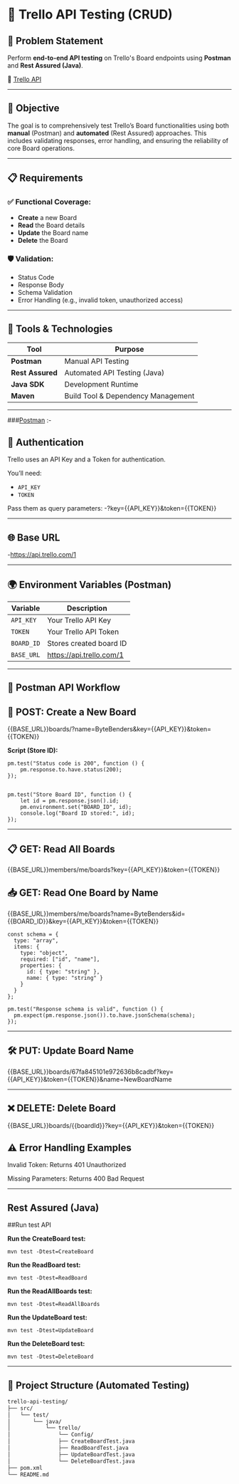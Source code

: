 # 📌 Trello API Testing (CRUD)

## 🚀 Problem Statement

Perform **end-to-end API testing** on Trello's Board endpoints using **Postman** and **Rest Assured (Java)**.

🔗 [Trello API](https://trello.com/)

---

## 🎯 Objective

The goal is to comprehensively test Trello’s Board functionalities using both **manual** (Postman) and **automated** (Rest Assured) approaches. This includes validating responses, error handling, and ensuring the reliability of core Board operations.

---

## 📋 Requirements

### ✅ Functional Coverage:
- **Create** a new Board  
- **Read** the Board details  
- **Update** the Board name  
- **Delete** the Board  

### 🛡️ Validation:
- Status Code
- Response Body
- Schema Validation
- Error Handling (e.g., invalid token, unauthorized access)

---

## 🧰 Tools & Technologies

| Tool                 | Purpose                            |
|----------------------|------------------------------------|
| **Postman**          | Manual API Testing                 |
| **Rest Assured**     | Automated API Testing (Java)       |
| **Java SDK**         | Development Runtime                |
| **Maven**            | Build Tool & Dependency Management |

---
###[Postman](https://bytebenders-1213.postman.co/workspace/ByteBenders-Workspace~f8846452-9ff3-48a6-9f3f-3cbfb3e987f5/collection/16991420-557138d8-9ec2-4b4f-bf92-735a2107a115?action=share&creator=16991420&active-environment=16991420-66129619-1394-48cd-a655-e6b14115856f) :-

## 🔐 Authentication
Trello uses an API Key and a Token for authentication.

You’ll need:
- `API_KEY`
- `TOKEN`

Pass them as query parameters:
-?key={{API_KEY}}&token={{TOKEN}}

---

## 🌐 Base URL
-https://api.trello.com/1

---

## 🌍 Environment Variables (Postman)

| Variable     | Description               |
|--------------|---------------------------|
| `API_KEY`    | Your Trello API Key       |
| `TOKEN`      | Your Trello API Token     |
| `BOARD_ID`   | Stores created board ID   |
| `BASE_URL`   | https://api.trello.com/1  |

---

## 🔄 Postman API Workflow

## 📌 POST: Create a New Board
 
{{BASE_URL}}boards/?name=ByteBenders&key={{API_KEY}}&token={{TOKEN}}

**Script (Store ID):**

```
pm.test("Status code is 200", function () {
    pm.response.to.have.status(200);
});


pm.test("Store Board ID", function () {
    let id = pm.response.json().id;
    pm.environment.set("BOARD_ID", id);
    console.log("Board ID stored:", id);
});
```
---
## 📋 GET: Read All Boards

{{BASE_URL}}members/me/boards?key={{API_KEY}}&token={{TOKEN}}

## 📥 GET: Read One Board by Name

{{BASE_URL}}members/me/boards?name=ByteBenders&id={{BOARD_ID}}&key={{API_KEY}}&token={{TOKEN}}

```
const schema = {
  type: "array",
  items: {
    type: "object",
    required: ["id", "name"],
    properties: {
      id: { type: "string" },
      name: { type: "string" }
    }
  }
};

pm.test("Response schema is valid", function () {
  pm.expect(pm.response.json()).to.have.jsonSchema(schema);
});
```
---
## 🛠 PUT: Update Board Name

{{BASE_URL}}boards/67fa845101e972636b8cadbf?key={{API_KEY}}&token={{TOKEN}}&name=NewBoardName

---
## ❌ DELETE: Delete Board

{{BASE_URL}}boards/{{boardId}}?key={{API_KEY}}&token={{TOKEN}}

## ⚠️ Error Handling Examples
   Invalid Token: Returns 401 Unauthorized

   Missing Parameters: Returns 400 Bad Request
   
---

## Rest Assured (Java)

##Run test API

**Run the CreateBoard test:**

```mvn test -Dtest=CreateBoard```

**Run the ReadBoard test:**

```mvn test -Dtest=ReadBoard```

**Run the ReadAllBoards test:**

```mvn test -Dtest=ReadAllBoards```

**Run the UpdateBoard test:**

```mvn test -Dtest=UpdateBoard```

**Run the DeleteBoard test:**

```mvn test -Dtest=DeleteBoard```

---

## 📁 Project Structure (Automated Testing)

```bash
trello-api-testing/
├── src/
│   └── test/
│       └── java/
│           └── trello/
│               └── Config/
│               ├── CreateBoardTest.java
│               ├── ReadBoardTest.java
│               ├── UpdateBoardTest.java
│               └── DeleteBoardTest.java
├── pom.xml 
└── README.md
